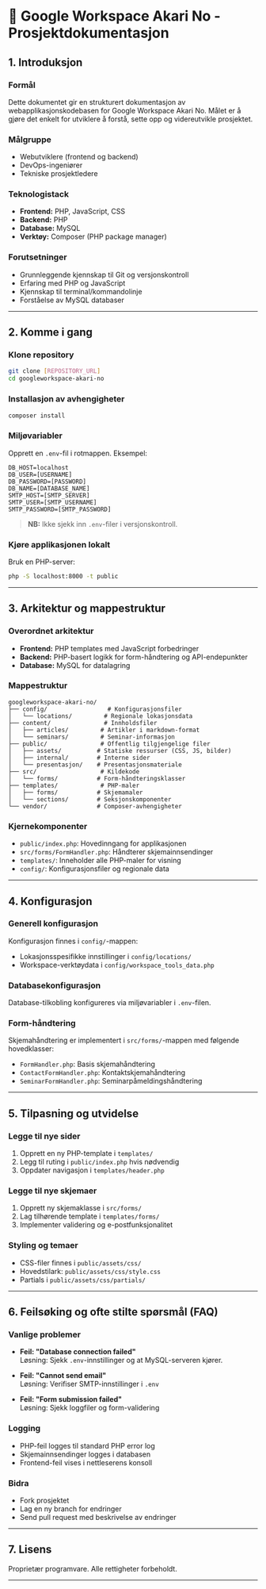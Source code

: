 # 📄 Google Workspace Akari No - Prosjektdokumentasjon

## 1. Introduksjon

### Formål
Dette dokumentet gir en strukturert dokumentasjon av webapplikasjonskodebasen for Google Workspace Akari No. Målet er å gjøre det enkelt for utviklere å forstå, sette opp og videreutvikle prosjektet.

### Målgruppe
- Webutviklere (frontend og backend)
- DevOps-ingeniører
- Tekniske prosjektledere

### Teknologistack
- **Frontend:** PHP, JavaScript, CSS
- **Backend:** PHP
- **Database:** MySQL
- **Verktøy:** Composer (PHP package manager)

### Forutsetninger
- Grunnleggende kjennskap til Git og versjonskontroll
- Erfaring med PHP og JavaScript
- Kjennskap til terminal/kommandolinje
- Forståelse av MySQL databaser

---

## 2. Komme i gang

### Klone repository
```sh
git clone [REPOSITORY_URL]
cd googleworkspace-akari-no
```

### Installasjon av avhengigheter

```sh
composer install
```

### Miljøvariabler

Opprett en `.env`-fil i rotmappen. Eksempel:
```
DB_HOST=localhost
DB_USER=[USERNAME]
DB_PASSWORD=[PASSWORD]
DB_NAME=[DATABASE_NAME]
SMTP_HOST=[SMTP_SERVER]
SMTP_USER=[SMTP_USERNAME]
SMTP_PASSWORD=[SMTP_PASSWORD]
```
> **NB:** Ikke sjekk inn `.env`-filer i versjonskontroll.

### Kjøre applikasjonen lokalt

Bruk en PHP-server:
```sh
php -S localhost:8000 -t public
```

---

## 3. Arkitektur og mappestruktur

### Overordnet arkitektur

- **Frontend:** PHP templates med JavaScript forbedringer
- **Backend:** PHP-basert logikk for form-håndtering og API-endepunkter
- **Database:** MySQL for datalagring

### Mappestruktur

```
googleworkspace-akari-no/
├── config/                 # Konfigurasjonsfiler
│   └── locations/         # Regionale lokasjonsdata
├── content/               # Innholdsfiler
│   ├── articles/         # Artikler i markdown-format
│   └── seminars/         # Seminar-informasjon
├── public/               # Offentlig tilgjengelige filer
│   ├── assets/          # Statiske ressurser (CSS, JS, bilder)
│   ├── internal/        # Interne sider
│   └── presentasjon/    # Presentasjonsmateriale
├── src/                  # Kildekode
│   └── forms/           # Form-håndteringsklasser
├── templates/            # PHP-maler
│   ├── forms/           # Skjemamaler
│   └── sections/        # Seksjonskomponenter
└── vendor/              # Composer-avhengigheter
```

### Kjernekomponenter

- `public/index.php`: Hovedinngang for applikasjonen
- `src/forms/FormHandler.php`: Håndterer skjemainnsendinger
- `templates/`: Inneholder alle PHP-maler for visning
- `config/`: Konfigurasjonsfiler og regionale data

---

## 4. Konfigurasjon

### Generell konfigurasjon

Konfigurasjon finnes i `config/`-mappen:
- Lokasjonsspesifikke innstillinger i `config/locations/`
- Workspace-verktøydata i `config/workspace_tools_data.php`

### Databasekonfigurasjon

Database-tilkobling konfigureres via miljøvariabler i `.env`-filen.

### Form-håndtering

Skjemahåndtering er implementert i `src/forms/`-mappen med følgende hovedklasser:
- `FormHandler.php`: Basis skjemahåndtering
- `ContactFormHandler.php`: Kontaktskjemahåndtering
- `SeminarFormHandler.php`: Seminarpåmeldingshåndtering

---

## 5. Tilpasning og utvidelse

### Legge til nye sider

1. Opprett en ny PHP-template i `templates/`
2. Legg til ruting i `public/index.php` hvis nødvendig
3. Oppdater navigasjon i `templates/header.php`

### Legge til nye skjemaer

1. Opprett ny skjemaklasse i `src/forms/`
2. Lag tilhørende template i `templates/forms/`
3. Implementer validering og e-postfunksjonalitet

### Styling og temaer

- CSS-filer finnes i `public/assets/css/`
- Hovedstilark: `public/assets/css/style.css`
- Partials i `public/assets/css/partials/`

---

## 6. Feilsøking og ofte stilte spørsmål (FAQ)

### Vanlige problemer

- **Feil: "Database connection failed"**  
  Løsning: Sjekk `.env`-innstillinger og at MySQL-serveren kjører.

- **Feil: "Cannot send email"**  
  Løsning: Verifiser SMTP-innstillinger i `.env`

- **Feil: "Form submission failed"**  
  Løsning: Sjekk loggfiler og form-validering

### Logging

- PHP-feil logges til standard PHP error log
- Skjemainnsendinger logges i databasen
- Frontend-feil vises i nettleserens konsoll

### Bidra

- Fork prosjektet
- Lag en ny branch for endringer
- Send pull request med beskrivelse av endringer

---

## 7. Lisens

Proprietær programvare. Alle rettigheter forbeholdt.

--- 